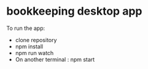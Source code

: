 # bookkeeping desktop app
To run the app:
- clone repository
- npm install
- npm run watch
- On another terminal : npm start
